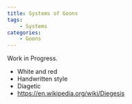 ```yaml
---
title: Systems of Goons
tags:
    - Systems
categories:
    - Goons
---
```

Work in Progress.

- White and red
- Handwritten style
- Diagetic
- https://en.wikipedia.org/wiki/Diegesis
